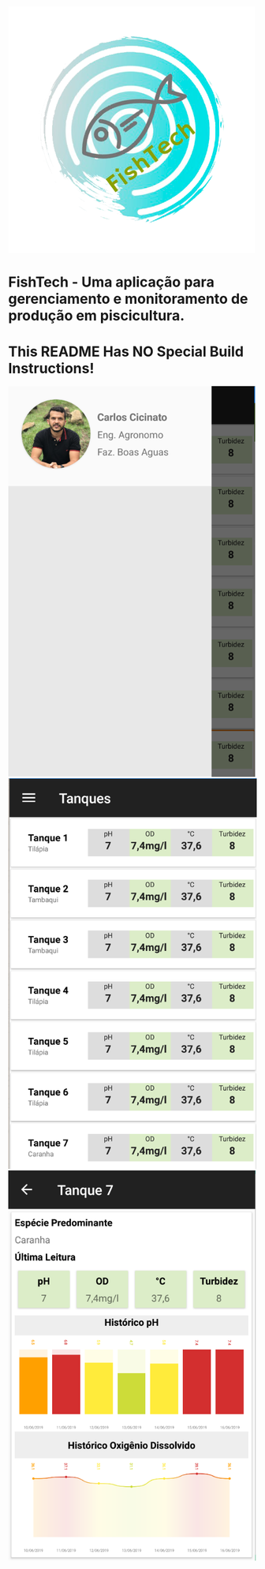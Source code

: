 ![FISHTECH](https://github.com/andrewBezerra/FishTech/blob/dev/Logo.png)
# FishTech - Uma aplicação para gerenciamento e monitoramento de produção em piscicultura.


This README Has NO Special Build Instructions!
===
![MENUPAGE](https://raw.githubusercontent.com/andrewBezerra/FishTech/dev/MenuPage.png)
![MAINPAGE](https://raw.githubusercontent.com/andrewBezerra/FishTech/dev/MainPage.png)
![DETAILPAGE](https://raw.githubusercontent.com/andrewBezerra/FishTech/dev/DetalhesPage1.png)
